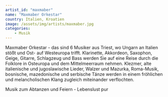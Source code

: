 ```yaml
---
artist_id: "maxmaber"
name: "Maxmaber Orkestar"
country: Italien, Kroatien
image: /assets/img/artists/maxmaber.jpg
categories:
    - Musik
---
```

Maxmaber Orkestar - das sind 6 Musiker aus Triest, wo Ungarn an Italien stößt und Ost- auf Westeuropa trifft. Klarinette, Akkordeon, Saxophon, Geige, Gitarre, Schlagzeug und Bass werden Sie auf eine Reise durch die Folklore in Osteuropa und dem Mittelmeerraum nehmen. Klezmer, alte italienische und jugoslawische Lieder, Walzer und Mazurka, Roma-Musik, bosnische, mazedonische und serbische Tänze werden in einem fröhlichen und melancholischen Klang zugleich miteinander verflochten.

Musik zum Abtanzen und Feiern - Lebenslust pur